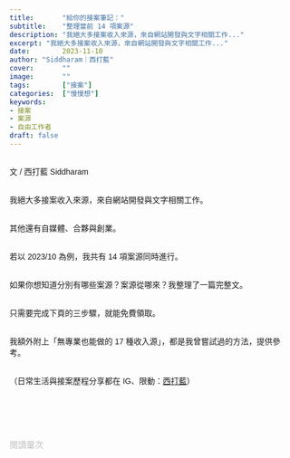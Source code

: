 ```yaml
---
title:       "給你的接案筆記："
subtitle:    "整理當前 14 項案源"
description: "我絕大多接案收入來源，來自網站開發與文字相關工作..."
excerpt: "我絕大多接案收入來源，來自網站開發與文字相關工作..."
date:        2023-11-10
author: "Siddharam｜西打藍"
cover:       ""
image:       ""
tags:        ["接案"]
categories:  ["慢慢想"]
keywords:
- 接案
- 案源
- 自由工作者
draft: false
---
```


<article style="font-family: 'Noto Sans TC', '微軟正黑體', sans-serif; font-weight: 300;">

<br>文 / 西打藍 Siddharam<br><br>

我絕大多接案收入來源，來自網站開發與文字相關工作。<br><br>

其他還有自媒體、合夥與創業。<br><br>

若以 2023/10 為例，我共有 14 項案源同時進行。<br><br>

如果你想知道分別有哪些案源？案源從哪來？我整理了一篇完整文。<br><br>

只需要完成下頁的三步驟，就能免費領取。<br><br>

我額外附上「無專業也能做的 17 種收入源」，都是我曾嘗試過的方法，提供參考。<br><br>



<!-- 
<!-- 案例 > 證明案例 > 壞處 > 怎麼改變（列步驟） > 結語總結金句 -->


（日常生活與接案歷程分享都在 IG、限動：<a href="https://www.instagram.com/sidd.blue/" target="_blank">西打藍</a>）<br><br>

<!-- <h3 class="article-h1-color"></h3><br> -->

<br><br><br>

</article>

<div style="color: #bfbfbf; font-size: 15px;" id="busuanzi_container_page_pv">
  閱讀量<span id="busuanzi_value_page_pv"></span>次
</div>

<script src="../../js/post.js"></script>
